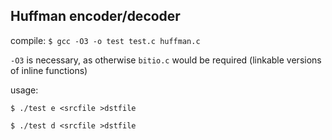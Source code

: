 ## Huffman encoder/decoder

compile: `$ gcc -O3 -o test test.c huffman.c`

`-O3` is necessary, as otherwise `bitio.c` would be required (linkable versions of inline functions)

usage:

`$ ./test e <srcfile >dstfile`

`$ ./test d <srcfile >dstfile`
